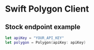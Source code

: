 # Swift Polygon Client

## Stock endpoint example
```swift
let apiKey = "YOUR_API_KEY"
let polygon = Polygon(apiKey: apiKey)
```

